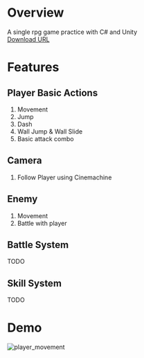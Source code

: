 # Overview
A single rpg game practice with C# and Unity  
[Download URL](https://drive.google.com/file/d/1l-rUzoV7TRU77lfYyIErkRUf8UXhAyuD/view?usp=drive_link)

# Features
## Player Basic Actions
1. Movement
2. Jump
3. Dash
4. Wall Jump & Wall Slide
5. Basic attack combo

## Camera
1. Follow Player using Cinemachine

## Enemy
1. Movement
2. Battle with player

## Battle System
TODO

## Skill System
TODO

# Demo
![player_movement](https://github.com/user-attachments/assets/5c29e205-1d6e-4fea-8196-87f294af2ab2)
